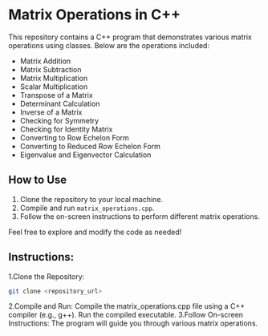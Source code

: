 # Matrix Operations in C++
This repository contains a C++ program that demonstrates various matrix operations using classes. Below are the operations included:

- Matrix Addition
- Matrix Subtraction
- Matrix Multiplication
- Scalar Multiplication
- Transpose of a Matrix
- Determinant Calculation
- Inverse of a Matrix
- Checking for Symmetry
- Checking for Identity Matrix
- Converting to Row Echelon Form
- Converting to Reduced Row Echelon Form
- Eigenvalue and Eigenvector Calculation

## How to Use
1. Clone the repository to your local machine.
2. Compile and run `matrix_operations.cpp`.
3. Follow the on-screen instructions to perform different matrix operations.

Feel free to explore and modify the code as needed!

## Instructions:
1.Clone the Repository:
```bash
git clone <repository_url>
```
2.Compile and Run:
Compile the matrix_operations.cpp file using a C++ compiler (e.g., g++).
Run the compiled executable.
3.Follow On-screen Instructions:
The program will guide you through various matrix operations.

